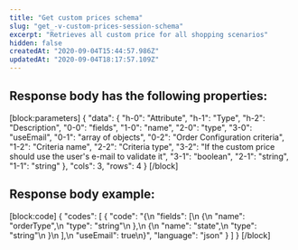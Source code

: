```yaml
---
title: "Get custom prices schema"
slug: "get_-v-custom-prices-session-schema"
excerpt: "Retrieves all custom price for all shopping scenarios"
hidden: false
createdAt: "2020-09-04T15:44:57.986Z"
updatedAt: "2020-09-04T18:17:57.109Z"
---
```

## Response body has the following properties:
[block:parameters]
{
  "data": {
    "h-0": "Attribute",
    "h-1": "Type",
    "h-2": "Description",
    "0-0": "fields",
    "1-0": "name",
    "2-0": "type",
    "3-0": "useEmail",
    "0-1": "array of objects",
    "0-2": "Order Configuration criteria",
    "1-2": "Criteria name",
    "2-2": "Criteria type",
    "3-2": "If the custom price should use the user's e-mail to validate it",
    "3-1": "boolean",
    "2-1": "string",
    "1-1": "string"
  },
  "cols": 3,
  "rows": 4
}
[/block]
## Response body example:
[block:code]
{
  "codes": [
    {
      "code": "{\n  \"fields\": [\n    {\n      \"name\": \"orderType\",\n      \"type\": \"string\"\n    },\n    {\n      \"name\": \"state\",\n      \"type\": \"string\"\n    }\n  ],\n    \"useEmail\": true\n}",
      "language": "json"
    }
  ]
}
[/block]